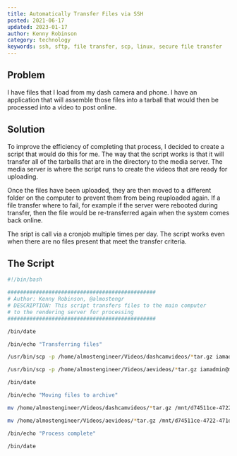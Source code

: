 ```yaml
---
title: Automatically Transfer Files via SSH
posted: 2021-06-17
updated: 2023-01-17
author: Kenny Robinson
category: technology
keywords: ssh, sftp, file transfer, scp, linux, secure file transfer
---
```


## Problem

I have files that I load from my dash camera and phone. I have an application that will assemble those 
files into a tarball that would then be processed into a video to post online. 

## Solution

To improve the efficiency of completing that process, I decided to create a script that would do this for me. 
The way that the script works is that it will transfer all of the tarballs that are in the directory to the 
media server. The media server is where the script runs to create the videos that are ready for uploading.

Once the files have been uploaded, they are then moved to a different folder on the computer to 
prevent them from being reuploaded again. If a file transfer where to fail, for example if the server were 
rebooted during transfer, then the file would be re-transferred again when the system comes back online.

The sript is call via a cronjob multiple times per day. The script works even when there are no files 
present that meet the transfer criteria.

## The Script

```bash
#!/bin/bash 

###############################################
# Author: Kenny Robinson, @almostengr
# DESCRIPTION: This script transfers files to the main computer 
# to the rendering server for processing
###############################################

/bin/date

/bin/echo "Transferring files"

/usr/bin/scp -p /home/almostengineer/Videos/dashcamvideos/*tar.gz iamadmin@media://mnt/ramfiles/dashcam/incoming

/usr/bin/scp -p /home/almostengineer/Videos/aevideos/*tar.gz iamadmin@media://mnt/ramfiles/almostengineer/incoming

/bin/date 

/bin/echo "Moving files to archive"

mv /home/almostengineer/Videos/dashcamvideos/*tar.gz /mnt/d74511ce-4722-471d-8d27-05013fd521b3/Kenny\ Ram\ Dash\ Cam/archive

mv /home/almostengineer/Videos/aevideos/*tar.gz /mnt/d74511ce-4722-471d-8d27-05013fd521b3/Almost\ Engineer/archive

/bin/echo "Process complete"

/bin/date
```